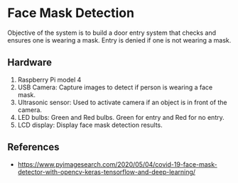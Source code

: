 # Face Mask Detection

Objective of the system is to build a door entry system that checks and ensures one is wearing a mask. Entry is denied if one is not wearing a mask.

## Hardware

1. Raspberry Pi model 4
1. USB Camera: Capture images to detect if person is wearing a face mask.
1. Ultrasonic sensor: Used to activate camera if an object is in front of the camera.
1. LED bulbs: Green and Red bulbs. Green for entry and Red for no entry.
1. LCD display: Display face mask detection results.

## References

- https://www.pyimagesearch.com/2020/05/04/covid-19-face-mask-detector-with-opencv-keras-tensorflow-and-deep-learning/

